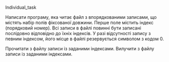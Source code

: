 Individual_task

Написати програму, яка читає файл з впорядкованими записами, що містять набір полів фіксованої довжини. Перше поле містить індекс (порядковий номер). Всі записи в файлі повинні бути записані послідовно відповідно до їхніх індексів. У разі відсутності запису з певним індексом, його місце в файлі резервується символом з кодом 0.

Прочитати з файлу записи із заданими індексами.
Вилучити з файлу записи із заданими індексами.
